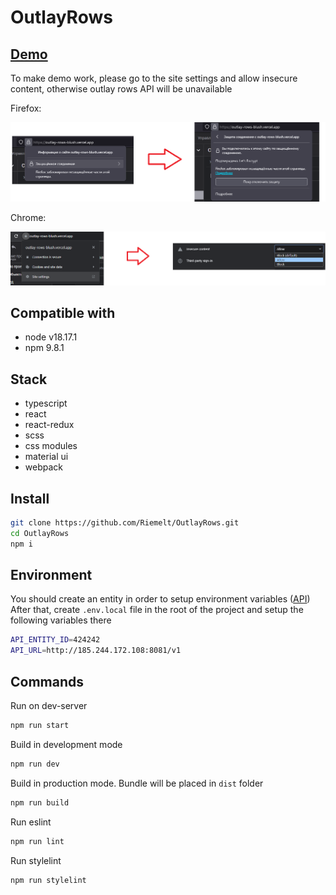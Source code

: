 # OutlayRows

## [Demo](https://outlay-rows-blush.vercel.app/)

To make demo work, please go to the site settings and allow insecure content, otherwise outlay rows API will be unavailable

Firefox:

![image](/src/guides/firefox-guide.png)

Chrome:

![image](/src/guides/chrome-guide.png)

## Compatible with

- node v18.17.1
- npm 9.8.1

## Stack

- typescript
- react
- react-redux
- scss
- css modules
- material ui
- webpack

## Install

```sh
git clone https://github.com/Riemelt/OutlayRows.git
cd OutlayRows
npm i
```

## Environment

You should create an entity in order to setup environment variables ([API](http://185.244.172.108:8081/swagger-ui/index.html?url=/openapi.json#/outlay-string-controller/createEntityUsingPOST))
After that, create `.env.local` file in the root of the project and setup the following variables there

```sh
API_ENTITY_ID=424242
API_URL=http://185.244.172.108:8081/v1
```

## Commands

Run on dev-server

```sh
npm run start
```

Build in development mode

```sh
npm run dev
```

Build in production mode. Bundle will be placed in `dist` folder

```sh
npm run build
```

Run eslint

```sh
npm run lint
```

Run stylelint

```sh
npm run stylelint
```
